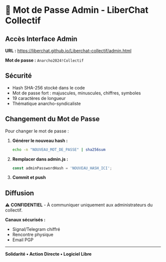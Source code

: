 # 🔐 Mot de Passe Admin - LiberChat Collectif

## Accès Interface Admin

**URL :** https://liberchat.github.io/Liberchat-collectif/admin.html

**Mot de passe :** `Anarcho2024!Collectif`

## Sécurité

- Hash SHA-256 stocké dans le code
- Mot de passe fort : majuscules, minuscules, chiffres, symboles
- 19 caractères de longueur
- Thématique anarcho-syndicaliste

## Changement du Mot de Passe

Pour changer le mot de passe :

1. **Générer le nouveau hash :**
   ```bash
   echo -n "NOUVEAU_MOT_DE_PASSE" | sha256sum
   ```

2. **Remplacer dans admin.js :**
   ```javascript
   const adminPasswordHash = 'NOUVEAU_HASH_ICI';
   ```

3. **Commit et push**

## Diffusion

⚠️ **CONFIDENTIEL** - À communiquer uniquement aux administrateurs du collectif.

**Canaux sécurisés :**
- Signal/Telegram chiffré
- Rencontre physique
- Email PGP

---

**Solidarité • Action Directe • Logiciel Libre**